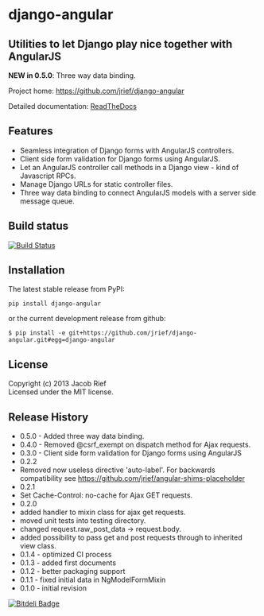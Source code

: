 django-angular
==============

Utilities to let Django play nice together with AngularJS
---------------------------------------------------------

**NEW in 0.5.0**: Three way data binding.

Project home: https://github.com/jrief/django-angular

Detailed documentation: [ReadTheDocs](http://django-angular.readthedocs.org/)

Features
--------
* Seamless integration of Django forms with AngularJS controllers.
* Client side form validation for Django forms using AngularJS.
* Let an AngularJS controller call methods in a Django view - kind of Javascript RPCs.
* Manage Django URLs for static controller files.
* Three way data binding to connect AngularJS models with a server side message queue.

Build status
------------
[![Build Status](https://travis-ci.org/jrief/django-angular.png?branch=master)](https://travis-ci.org/jrief/django-angular)

Installation
------------
The latest stable release from PyPI:

```pip install django-angular```

or the current development release from github:

```$ pip install -e git+https://github.com/jrief/django-angular.git#egg=django-angular```

License
-------
Copyright (c) 2013 Jacob Rief  
Licensed under the MIT license.

Release History
---------------
* 0.5.0 - Added three way data binding.
* 0.4.0 - Removed @csrf_exempt on dispatch method for Ajax requests.
* 0.3.0 - Client side form validation for Django forms using AngularJS
* 0.2.2
 * Removed now useless directive 'auto-label'. For backwards compatibility
   see https://github.com/jrief/angular-shims-placeholder
* 0.2.1
 * Set Cache-Control: no-cache for Ajax GET requests.
* 0.2.0
 * added handler to mixin class for ajax get requests.
 * moved unit tests into testing directory.
 * changed request.raw_post_data -> request.body.
 * added possibility to pass get and post requests through to inherited view class.
* 0.1.4 - optimized CI process
* 0.1.3 - added first documents
* 0.1.2 - better packaging support
* 0.1.1 - fixed initial data in NgModelFormMixin
* 0.1.0 - initial revision

[![Bitdeli Badge](https://d2weczhvl823v0.cloudfront.net/jrief/django-angular/trend.png)](https://bitdeli.com/free "Bitdeli Badge")
